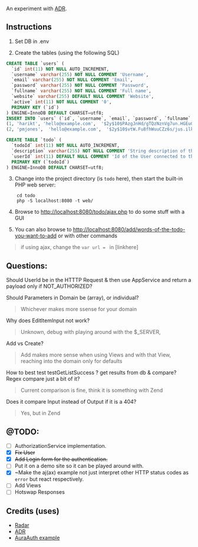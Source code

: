 
An experiment with [ADR](https://github.com/pmjones/adr).

## Instructions 

1. Set DB in .env

2. Create the tables (using the following SQL)

  ```sql
  CREATE TABLE `users` (
    `id` int(11) NOT NULL AUTO_INCREMENT,
    `username` varchar(255) NOT NULL COMMENT 'Username',
    `email` varchar(255) NOT NULL COMMENT 'Email',
    `password` varchar(255) NOT NULL COMMENT 'Password',
    `fullname` varchar(255) NOT NULL COMMENT 'Full name',
    `website` varchar(255) DEFAULT NULL COMMENT 'Website',
    `active` int(11) NOT NULL COMMENT '0',
    PRIMARY KEY (`id`)
  ) ENGINE=InnoDB DEFAULT CHARSET=utf8;
  INSERT INTO `users` (`id`, `username`, `email`, `password`, `fullname`, `website`, `active`) VALUES
  (1, 'harikt', 'hello@example.com',  '$2y$10$PAzgJnHd/gTQzNznVg7un.HGEuGHYtYACCFknGuf.4diSunu3MA7C', 'Hari KT',  'http://harikt.com', 1),
  (2, 'pmjones',  'hello@example.com',  '$2y$10$vtW.Fu8fhWuuCZz6s/jus.ilkzOMjMGwbzdkZNUzIVZLc.PV/6dVG', 'Paul M Jones', 'http://paul-m-jones.com',  1);
  ```
  ```sql
  CREATE TABLE `todo` (
    `todoId` int(11) NOT NULL AUTO_INCREMENT,
    `description` varchar(255) NOT NULL COMMENT 'String description of this Todo',
    `userId` int(11) DEFAULT NULL COMMENT 'Id of the User connected to this Todo',
    PRIMARY KEY (`todoId`)
  ) ENGINE=InnoDB DEFAULT CHARSET=utf8;
  ```

3. Change into the project directory (is `todo` here), then start the built-in PHP web server:
```
    cd todo
    php -S localhost:8080 -t web/
```

4. Browse to <http://localhost:8080/todo/ajax.php> to do some stuff with a GUI

5. You can also browse to <http://localhost:8080/add/words-of-the-todo-you-want-to-add> or with other commands
> if using ajax, change the `var url = ` in [linkhere]

## Questions: 
Should UserId be in the HTTTP Request & then use AppService and return a payload only if NOT_AUTHORIZED?

Should Parameters in Domain be (array), or individual?
> Whichever makes more ssense for your domain

Why does EditItemInput not work?
> Unknown, debug with playing around with the $_SERVER, 

Add vs Create?
> Add makes more sense when using Views and with that View, reaching into the domain only for defaults

How to best test testGetListSuccess ? get results from db & compare? Regex compare just a bit of it?
> Current comparison is fine, think it is something with Zend

Does it compare Input instead of Output if it is a 404?
> Yes, but in Zend 

## @TODO: 
* [ ] AuthorizationService implementation.
* [x] ~~Fix User~~
* [x] ~~Add Login form for the authentication.~~
* [ ] Put it on a demo site so it can be played around with.
* [x] ~Make the aj(ax) example not just interpret other HTTP status codes as `error` but react respectively.
* [ ] Add Views
* [ ] Hotswap Responses

## Credits (uses)
- [Radar](https://github.com/radarphp/Radar.Adr/)
- [ADR](https://github.com/pmjones/adr)
- [AuraAuth example](https://github.com/harikt/authentication-pdo-example)